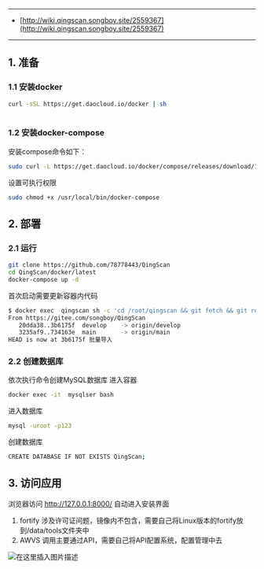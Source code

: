 

---

 - [http://wiki.qingscan.songboy.site/2559367](http://wiki.qingscan.songboy.site/2559367)

----
## 1. 准备

### 1.1 安装docker

```bash
curl -sSL https://get.daocloud.io/docker | sh
 
```

### 1.2 安装docker-compose
安装compose命令如下：

```bash
sudo curl -L https://get.daocloud.io/docker/compose/releases/download/1.25.1/docker-compose-`uname -s`-`uname -m` -o /usr/local/bin/docker-compose
```

 
设置可执行权限

```bash
sudo chmod +x /usr/local/bin/docker-compose
```

##  2. 部署
### 2.1 运行

```bash
git clone https://github.com/78778443/QingScan  
cd QingScan/docker/latest
docker-compose up -d 
```

首次启动需要更新容器内代码
```bash
$ docker exec  qingscan sh -c 'cd /root/qingscan && git fetch && git reset --hard origin/develop && rm code/public/install/install.lock' 
From https://gitee.com/songboy/QingScan
   20dda38..3b6175f  develop    -> origin/develop
   3235af9..734163e  main       -> origin/main
HEAD is now at 3b6175f 批量导入

```
### 2.2 创建数据库
依次执行命令创建MySQL数据库
进入容器

```bash
docker exec -it  mysqlser bash
```

进入数据库

```bash
mysql -uroot -p123
```

创建数据库

```bash
CREATE DATABASE IF NOT EXISTS QingScan;
```

## 3. 访问应用
浏览器访问 http://127.0.0.1:8000/ 自动进入安装界面
1.	fortify 涉及许可证问题，镜像内不包含，需要自己将Linux版本的fortify放到/data/tools文件夹中
2.	AWVS 调用主要通过API，需要自己将API配置系统，配置管理中去

![在这里插入图片描述](https://i-blog.csdnimg.cn/blog_migrate/9aa242fb7860363c353ec42e3f76fe19.png)



